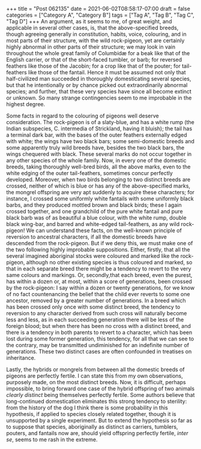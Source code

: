 +++
title = "Post 062135"
date = 2021-06-02T08:58:17-07:00
draft = false
categories = ["Category A", "Category B"]
tags = ["Tag A", "Tag B", "Tag C", "Tag D"]
+++
An argument, as it seems to me, of great weight, and applicable in several other cases, is, that the above-specified breeds, though agreeing generally in constitution, habits, voice, colouring, and in most parts of their structure, with the wild rock-pigeon, yet are certainly highly abnormal in other parts of their structure; we may look in vain throughout the whole great family of Columbidæ for a beak like that of the English carrier, or that of the short-faced tumbler, or barb; for reversed feathers like those of the Jacobin; for a crop like that of the pouter; for tail-feathers like those of the fantail. Hence it must be assumed not only that half-civilized man succeeded in thoroughly domesticating several species, but that he intentionally or by chance picked out extraordinarily abnormal species; and further, that these very species have since all become extinct or unknown. So many strange contingencies seem to me improbable in the highest degree.

Some facts in regard to the colouring of pigeons well deserve consideration. The rock-pigeon is of a slaty-blue, and has a white rump (the Indian subspecies, C. intermedia of Strickland, having it bluish); the tail has a terminal dark bar, with the bases of the outer feathers externally edged with white; the wings have two black bars; some semi-domestic breeds and some apparently truly wild breeds have, besides the two black bars, the wings chequered with black. These several marks do not occur together in any other species of the whole family. Now, in every one of the domestic breeds, taking thoroughly well-bred birds, all the above marks, even to the white edging of the outer tail-feathers, sometimes concur perfectly developed. Moreover, when two birds belonging to two distinct breeds are crossed, neither of which is blue or has any of the above-specified marks, the mongrel offspring are very apt suddenly to acquire these characters; for instance, I crossed some uniformly white fantails with some uniformly black barbs, and they produced mottled brown and black birds; these I again crossed together, and one grandchild of the pure white fantail and pure black barb was of as beautiful a blue colour, with the white rump, double black wing-bar, and barred and white-edged tail-feathers, as any wild rock-pigeon! We can understand these facts, on the well-known principle of reversion to ancestral characters, if all the domestic breeds have descended from the rock-pigeon. But if we deny this, we must make one of the two following highly improbable suppositions. Either, firstly, that all the several imagined aboriginal stocks were coloured and marked like the rock-pigeon, although no other existing species is thus coloured and marked, so that in each separate breed there might be a tendency to revert to the very same colours and markings. Or, secondly,that each breed, even the purest, has within a dozen or, at most, within a score of generations, been crossed by the rock-pigeon: I say within a dozen or twenty generations, for we know of no fact countenancing the belief that the child ever reverts to some one ancestor, removed by a greater number of generations. In a breed which has been crossed only once with some distinct breed, the tendency to reversion to any character derived from such cross will naturally become less and less, as in each succeeding generation there will be less of the foreign blood; but when there has been no cross with a distinct breed, and there is a tendency in both parents to revert to a character, which has been lost during some former generation, this tendency, for all that we can see to the contrary, may be transmitted undiminished for an indefinite number of generations. These two distinct cases are often confounded in treatises on inheritance.

Lastly, the hybrids or mongrels from between all the domestic breeds of pigeons are perfectly fertile. I can state this from my own observations, purposely made, on the most distinct breeds. Now, it is difficult, perhaps impossible, to bring forward one case of the hybrid offspring of two animals _clearly distinct_ being themselves perfectly fertile. Some authors believe that long-continued domestication eliminates this strong tendency to sterility: from the history of the dog I think there is some probability in this hypothesis, if applied to species closely related together, though it is unsupported by a single experiment. But to extend the hypothesis so far as to suppose that species, aboriginally as distinct as carriers, tumblers, pouters, and fantails now are, should yield offspring perfectly fertile, _inter se_, seems to me rash in the extreme.
